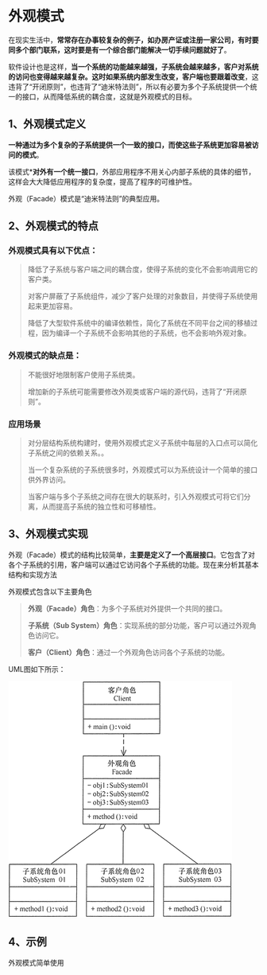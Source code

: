 # 外观模式

在现实生活中，**常常存在办事较复杂的例子，如办房产证或注册一家公司，有时要同多个部门联系，这时要是有一个综合部门能解决一切手续问题就好了**。

软件设计也是这样，**当一个系统的功能越来越强，子系统会越来越多，客户对系统的访问也变得越来越复杂。这时如果系统内部发生改变，客户端也要跟着改变**，这违背了“开闭原则”，也违背了“迪米特法则”，所以有必要为多个子系统提供一个统一的接口，从而降低系统的耦合度，这就是外观模式的目标。

## 1、外观模式定义

**一种通过为多个复杂的子系统提供一个一致的接口，而使这些子系统更加容易被访问的模式**。

该模式***对外有一个统一接口**，外部应用程序不用关心内部子系统的具体的细节，这样会大大降低应用程序的复杂度，提高了程序的可维护性。

外观（Facade）模式是“迪米特法则”的典型应用。

## 2、外观模式的特点

### 外观模式具有以下优点：

> 降低了子系统与客户端之间的耦合度，使得子系统的变化不会影响调用它的客户类。
> 
> 对客户屏蔽了子系统组件，减少了客户处理的对象数目，并使得子系统使用起来更加容易。
> 
> 降低了大型软件系统中的编译依赖性，简化了系统在不同平台之间的移植过程，因为编译一个子系统不会影响其他的子系统，也不会影响外观对象。
> 

### 外观模式的缺点是：

> 不能很好地限制客户使用子系统类。
> 
> 增加新的子系统可能需要修改外观类或客户端的源代码，违背了“开闭原则”。
> 

### 应用场景

> 对分层结构系统构建时，使用外观模式定义子系统中每层的入口点可以简化子系统之间的依赖关系。。
>
> 当一个复杂系统的子系统很多时，外观模式可以为系统设计一个简单的接口供外界访问。
>
> 当客户端与多个子系统之间存在很大的联系时，引入外观模式可将它们分离，从而提高子系统的独立性和可移植性。
>

## 3、外观模式实现

外观（Facade）模式的结构比较简单，**主要是定义了一个高层接口**。它包含了对各个子系统的引用，客户端可以通过它访问各个子系统的功能。现在来分析其基本结构和实现方法

外观模式包含以下主要角色

> **外观（Facade）角色**：为多个子系统对外提供一个共同的接口。
>
> **子系统（Sub System）角色**：实现系统的部分功能，客户可以通过外观角色访问它。
>
> **客户（Client）角色**：通过一个外观角色访问各个子系统的功能。
>

UML图如下所示：

![UML](../illustration/10_1_UML.png)

## 4、示例

外观模式简单使用
